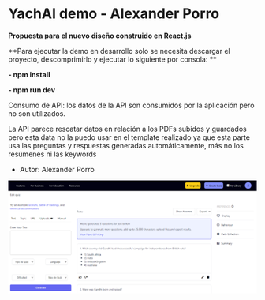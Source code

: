 # YachAI demo - Alexander Porro

**Propuesta para el nuevo diseño construido en React.js**

**Para ejecutar la demo en desarrollo solo se necesita descargar el proyecto, descomprimirlo y ejecutar lo siguiente por consola: **

**- npm install**

**- npm run dev**


Consumo de API: los datos de la API son consumidos por la aplicación pero no son utilizados.
 
La API parece rescatar datos en relación a los PDFs subidos y guardados pero esta data no la puedo usar en el template realizado ya que esta parte usa las preguntas y respuestas generadas automáticamente, más no los resúmenes ni las keywords

- Autor: Alexander Porro

<div align="center">
 
  ![JavaScript Banner][img1]
  
</div>

<!-- Images -->
[img1]: https://raw.githubusercontent.com/porrodv/Proveedy-Challenge-Frontend-AlexanderPorro/master/public/ss1.png
